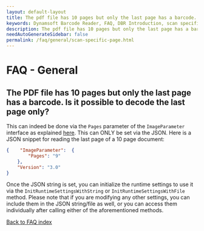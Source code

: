 ```yaml
---
layout: default-layout
title: The pdf file has 10 pages but only the last page has a barcode. Is it possible to decode the last page only?
keywords: Dynamsoft Barcode Reader, FAQ, DBR Introduction, scan specific page
description: The pdf file has 10 pages but only the last page has a barcode. Is it possible to decode the last page only?
needAutoGenerateSidebar: false
permalink: /faq/general/scan-specific-page.html
---
```


# FAQ - General

## The PDF file has 10 pages but only the last page has a barcode. Is it possible to decode the last page only?

This can indeed be done via the `Pages` parameter of the `ImageParameter` interface as explained [here](https://www.dynamsoft.com/barcode-reader/parameters/scenario-settings/multipage-imgs-and-pdf.html?ver=latest). This can ONLY be set via the JSON. Here is a JSON snippet for reading the last page of a 10 page document:

```json
{    "ImageParameter":  {                               
        "Pages": "9"               
    },     
    "Version": "3.0"
}
```

Once the JSON string is set, you can initialize the runtime settings to use it via the `InitRuntimeSettingsWithString` or `InitRuntimeSettingsWithFile` method. Please note that if you are modifying any other settings, you can include them in the JSON string/file as well, or you can access them individually after calling either of the aforementioned methods.

[Back to FAQ index](index.md)
